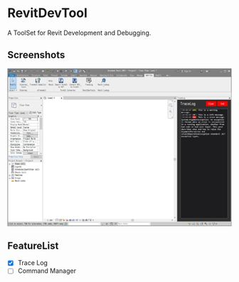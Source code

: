# RevitDevTool

A ToolSet for Revit Development and Debugging.

## Screenshots

![TraceLog.png](.\images\tracelog.png)

## FeatureList

- [x] Trace Log
- [ ] Command Manager